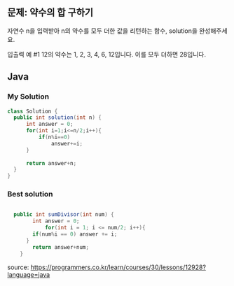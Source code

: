 ## 문제: 약수의 합 구하기 

자연수 n을 입력받아 n의 약수를 모두 더한 값을 리턴하는 함수, solution을 완성해주세요.

입출력 예 #1
12의 약수는 1, 2, 3, 4, 6, 12입니다. 이를 모두 더하면 28입니다.


## Java

### My Solution 
```java
class Solution {
  public int solution(int n) {
      int answer = 0;
      for(int i=1;i<=n/2;i++){
          if(n%i==0)
              answer+=i;
      }
      
      return answer+n;
  }
}
```

### Best solution 
```java

  public int sumDivisor(int num) {
        int answer = 0;
            for(int i = 1; i <= num/2; i++){
        if(num%i == 0) answer += i;
      }
        return answer+num;
    }
```



<bold> source: https://programmers.co.kr/learn/courses/30/lessons/12928?language=java </bold>
